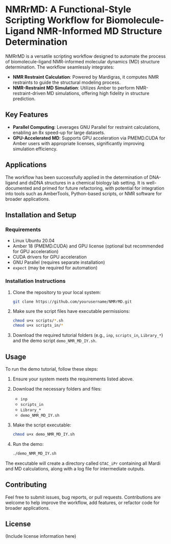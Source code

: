 # NMRrMD: A Functional-Style Scripting Workflow for Biomolecule-Ligand NMR-Informed MD Structure Determination

NMRrMD is a versatile scripting workflow designed to automate the process of biomolecule-ligand NMR-informed molecular dynamics (MD) structure determination. The workflow seamlessly integrates:

- **NMR Restraint Calculation**: Powered by Mardigras, it computes NMR restraints to guide the structural modeling process.
- **NMR-Restraint MD Simulation**: Utilizes Amber to perform NMR-restraint-driven MD simulations, offering high fidelity in structure prediction.

## Key Features

- **Parallel Computing**: Leverages GNU Parallel for restraint calculations, enabling an 8x speed-up for large datasets.
- **GPU-Accelerated MD**: Supports GPU acceleration via PMEMD.CUDA for Amber users with appropriate licenses, significantly improving simulation efficiency.

## Applications

The workflow has been successfully applied in the determination of DNA-ligand and dsDNA structures in a chemical biology lab setting. It is well-documented and primed for future refactoring, with potential for integration into tools such as AmberTools, Python-based scripts, or NMR software for broader applications.

## Installation and Setup

### Requirements
- Linux Ubuntu 20.04
- Amber 18 (PMEMD.CUDA) and GPU license (optional but recommended for GPU acceleration)
- CUDA drivers for GPU acceleration
- GNU Parallel (requires separate installation)
- `expect` (may be required for automation)

### Installation Instructions
1. Clone the repository to your local system:
    ```bash
    git clone https://github.com/yourusername/NMRrMD.git
    ```
2. Make sure the script files have executable permissions:
    ```bash
    chmod u+x scripts/*.sh
    chmod u+x scripts_in/*
    ```

3. Download the required tutorial folders (e.g., `inp`, `scripts_in`, `Library_*`) and the demo script `demo_NMR_MD_IY.sh`.


## Usage

To run the demo tutorial, follow these steps:

1. Ensure your system meets the requirements listed above.
2. Download the necessary folders and files:
    - `inp`
    - `scripts_in`
    - `Library_*`
    - `demo_NMR_MD_IY.sh`

3. Make the script executable:
    ```bash
    chmod u+x demo_NMR_MD_IY.sh
    ```

4. Run the demo:
    ```bash
    ./demo_NMR_MD_IY.sh
    ```

The executable will create a directory called `GTAC_iPr` containing all Mardi and MD calculations, along with a log file for intermediate outputs.

## Contributing

Feel free to submit issues, bug reports, or pull requests. Contributions are welcome to help improve the workflow, add features, or refactor code for broader applications.


## License

(Include license information here)
